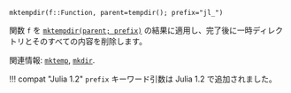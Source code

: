```
mktempdir(f::Function, parent=tempdir(); prefix="jl_")
```

関数 `f` を [`mktempdir(parent; prefix)`](@ref) の結果に適用し、完了後に一時ディレクトリとそのすべての内容を削除します。

関連情報: [`mktemp`](@ref), [`mkdir`](@ref).

!!! compat "Julia 1.2"
    `prefix` キーワード引数は Julia 1.2 で追加されました。

